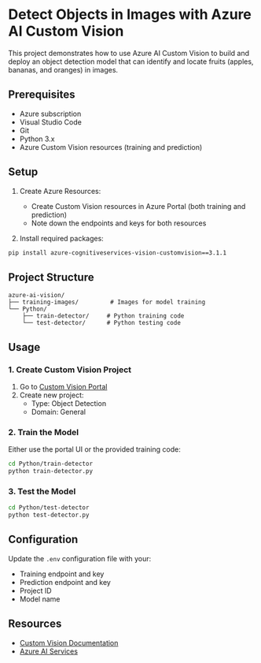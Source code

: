 # Detect Objects in Images with Azure AI Custom Vision

This project demonstrates how to use Azure AI Custom Vision to build and deploy an object detection model that can identify and locate fruits (apples, bananas, and oranges) in images.

## Prerequisites

- Azure subscription
- Visual Studio Code
- Git
- Python 3.x
- Azure Custom Vision resources (training and prediction)

## Setup

1. Create Azure Resources:
   - Create Custom Vision resources in Azure Portal (both training and prediction)
   - Note down the endpoints and keys for both resources

2. Install required packages:
```bash
pip install azure-cognitiveservices-vision-customvision==3.1.1
```

## Project Structure

```
azure-ai-vision/
├── training-images/         # Images for model training
└── Python/
    ├── train-detector/     # Python training code
    └── test-detector/      # Python testing code
```

## Usage

### 1. Create Custom Vision Project

1. Go to [Custom Vision Portal](https://customvision.ai)
2. Create new project:
   - Type: Object Detection
   - Domain: General

### 2. Train the Model

Either use the portal UI or the provided training code:

```bash
cd Python/train-detector
python train-detector.py
```

### 3. Test the Model

```bash
cd Python/test-detector
python test-detector.py
```

## Configuration

Update the `.env` configuration file with your:
- Training endpoint and key
- Prediction endpoint and key
- Project ID
- Model name

## Resources

- [Custom Vision Documentation](https://docs.microsoft.com/azure/cognitive-services/custom-vision-service/)
- [Azure AI Services](https://azure.microsoft.com/services/cognitive-services/)

